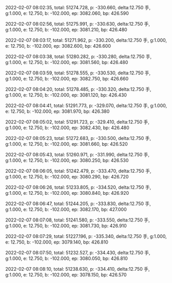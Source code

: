 2022-02-07 08:02:35, total: 51274.728, p: -330.660, delta:12.750 手, g:1.000, e: 12.750, b: -102.000, ep: 3082.060, bp: 426.590

2022-02-07 08:02:56, total: 51275.991, p: -330.630, delta:12.750 手, g:1.000, e: 12.750, b: -102.000, ep: 3081.210, bp: 426.480

2022-02-07 08:03:17, total: 51271.962, p: -330.200, delta:12.750 手, g:1.000, e: 12.750, b: -102.000, ep: 3082.600, bp: 426.600

2022-02-07 08:03:38, total: 51280.282, p: -330.280, delta:12.750 手, g:1.000, e: 12.750, b: -102.000, ep: 3081.560, bp: 426.480

2022-02-07 08:03:59, total: 51278.555, p: -330.530, delta:12.750 手, g:1.000, e: 12.750, b: -102.000, ep: 3082.750, bp: 426.660

2022-02-07 08:04:20, total: 51278.485, p: -330.320, delta:12.750 手, g:1.000, e: 12.750, b: -102.000, ep: 3081.120, bp: 426.430

2022-02-07 08:04:41, total: 51291.773, p: -329.070, delta:12.750 手, g:1.000, e: 12.750, b: -102.000, ep: 3081.970, bp: 426.380

2022-02-07 08:05:02, total: 51291.723, p: -329.410, delta:12.750 手, g:1.000, e: 12.750, b: -102.000, ep: 3082.430, bp: 426.480

2022-02-07 08:05:23, total: 51272.683, p: -330.500, delta:12.750 手, g:1.000, e: 12.750, b: -102.000, ep: 3081.660, bp: 426.520

2022-02-07 08:05:43, total: 51260.971, p: -331.990, delta:12.750 手, g:1.000, e: 12.750, b: -102.000, ep: 3080.250, bp: 426.530

2022-02-07 08:06:05, total: 51242.479, p: -333.470, delta:12.750 手, g:1.000, e: 12.750, b: -102.000, ep: 3080.290, bp: 426.720

2022-02-07 08:06:26, total: 51233.805, p: -334.520, delta:12.750 手, g:1.000, e: 12.750, b: -102.000, ep: 3080.840, bp: 426.920

2022-02-07 08:06:47, total: 51244.205, p: -333.830, delta:12.750 手, g:1.000, e: 12.750, b: -102.000, ep: 3082.170, bp: 427.000

2022-02-07 08:07:08, total: 51241.580, p: -333.550, delta:12.750 手, g:1.000, e: 12.750, b: -102.000, ep: 3081.730, bp: 426.910

2022-02-07 08:07:29, total: 51227.196, p: -335.340, delta:12.750 手, g:1.000, e: 12.750, b: -102.000, ep: 3079.140, bp: 426.810

2022-02-07 08:07:50, total: 51232.527, p: -334.430, delta:12.750 手, g:1.000, e: 12.750, b: -102.000, ep: 3080.050, bp: 426.810

2022-02-07 08:08:10, total: 51238.630, p: -334.410, delta:12.750 手, g:1.000, e: 12.750, b: -102.000, ep: 3078.150, bp: 426.570